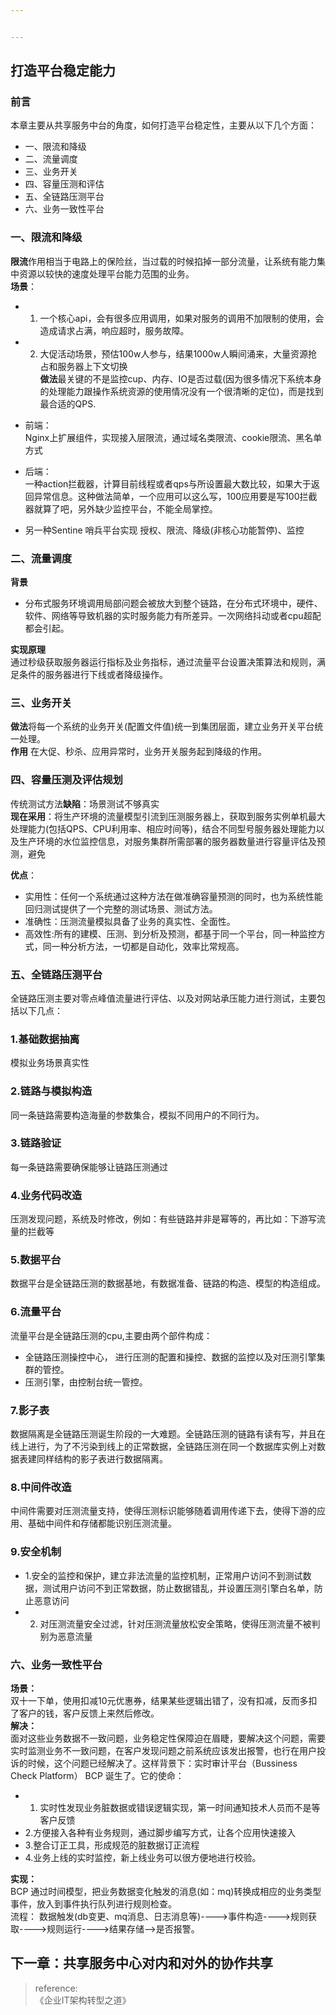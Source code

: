 ```yaml
---


---
```


<h2 id="打造平台稳定能力">打造平台稳定能力</h2>
<h3 id="前言">前言</h3>
<p>本章主要从共享服务中台的角度，如何打造平台稳定性，主要从以下几个方面：</p>
<ul>
<li>一、限流和降级</li>
<li>二、流量调度</li>
<li>三、业务开关</li>
<li>四、容量压测和评估</li>
<li>五、全链路压测平台</li>
<li>六、业务一致性平台</li>
</ul>
<h3 id="一、限流和降级">一、限流和降级</h3>
<p><strong>限流</strong>作用相当于电路上的保险丝，当过载的时候掐掉一部分流量，让系统有能力集中资源以较快的速度处理平台能力范围的业务。<br>
<strong>场景</strong>：</p>
<ul>
<li>
<ol>
<li>一个核心api，会有很多应用调用，如果对服务的调用不加限制的使用，会造成请求占满，响应超时，服务故障。</li>
</ol>
</li>
<li>
<ol start="2">
<li>大促活动场景，预估100w人参与，结果1000w人瞬间涌来，大量资源抢占和服务器上下文切换<br>
<strong>做法</strong>最关键的不是监控cup、内存、IO是否过载(因为很多情况下系统本身的处理能力跟操作系统资源的使用情况没有一个很清晰的定位)，而是找到最合适的QPS.</li>
</ol>
</li>
<li>
<p>前端：<br>
Nginx上扩展组件，实现接入层限流，通过域名类限流、cookie限流、黑名单方式</p>
</li>
<li>
<p>后端：<br>
一种action拦截器，计算目前线程或者qps与所设置最大数比较，如果大于返回异常信息。这种做法简单，一个应用可以这么写，100应用要是写100拦截器就算了吧，另外缺少监控平台，不能全局掌控。</p>
</li>
<li>
<p>另一种Sentine 哨兵平台实现 授权、限流、降级(非核心功能暂停)、监控</p>
</li>
</ul>
<h3 id="二、流量调度">二、流量调度</h3>
<p><strong>背景</strong></p>
<ul>
<li>分布式服务环境调用局部问题会被放大到整个链路，在分布式环境中，硬件、软件、网络等导致机器的实时服务能力有所差异。一次网络抖动或者cpu超配都会引起。</li>
</ul>
<p><strong>实现原理</strong><br>
通过秒级获取服务器运行指标及业务指标，通过流量平台设置决策算法和规则，满足条件的服务器进行下线或者降级操作。</p>
<h3 id="三、业务开关">三、业务开关</h3>
<p><strong>做法</strong>将每一个系统的业务开关(配置文件值)统一到集团层面，建立业务开关平台统一处理。<br>
<strong>作用</strong>  在大促、秒杀、应用异常时，业务开关服务起到降级的作用。</p>
<h3 id="四、容量压测及评估规划">四、容量压测及评估规划</h3>
<p>传统测试方法<strong>缺陷</strong>：场景测试不够真实<br>
<strong>现在采用</strong>：将生产环境的流量模型引流到压测服务器上，获取到服务实例单机最大处理能力(包括QPS、CPU利用率、相应时间等)，结合不同型号服务器处理能力以及生产环境的水位监控信息，对服务集群所需部署的服务器数量进行容量评估及预测，避免</p>
<p><strong>优点</strong>：</p>
<ul>
<li>实用性：任何一个系统通过这种方法在做准确容量预测的同时，也为系统性能回归测试提供了一个完整的测试场景、测试方法。</li>
<li>准确性：压测流量模拟具备了业务的真实性、全面性。</li>
<li>高效性:所有的建模、压测、到分析及预测，都基于同一个平台，同一种监控方式，同一种分析方法，一切都是自动化，效率比常规高。</li>
</ul>
<h3 id="五、全链路压测平台">五、全链路压测平台</h3>
<p>全链路压测主要对零点峰值流量进行评估、以及对网站承压能力进行测试，主要包括以下几点：</p>
<h3 id="基础数据抽离">1.基础数据抽离</h3>
<p>模拟业务场景真实性</p>
<h3 id="链路与模拟构造">2.链路与模拟构造</h3>
<p>同一条链路需要构造海量的参数集合，模拟不同用户的不同行为。</p>
<h3 id="链路验证">3.链路验证</h3>
<p>每一条链路需要确保能够让链路压测通过</p>
<h3 id="业务代码改造">4.业务代码改造</h3>
<p>压测发现问题，系统及时修改，例如：有些链路并非是幂等的，再比如：下游写流量的拦截等</p>
<h3 id="数据平台">5.数据平台</h3>
<p>数据平台是全链路压测的数据基地，有数据准备、链路的构造、模型的构造组成。</p>
<h3 id="流量平台">6.流量平台</h3>
<p>流量平台是全链路压测的cpu,主要由两个部件构成：</p>
<ul>
<li>全链路压测操控中心， 进行压测的配置和操控、数据的监控以及对压测引擎集群的管控。</li>
<li>压测引擎，由控制台统一管控。</li>
</ul>
<h3 id="影子表">7.影子表</h3>
<p>数据隔离是全链路压测诞生阶段的一大难题。全链路压测的链路有读有写，并且在线上进行，为了不污染到线上的正常数据，全链路压测在同一个数据库实例上对数据表建同样结构的影子表进行数据隔离。</p>
<h3 id="中间件改造">8.中间件改造</h3>
<p>中间件需要对压测流量支持，使得压测标识能够随着调用传递下去，使得下游的应用、基础中间件和存储都能识别压测流量。</p>
<h3 id="安全机制">9.安全机制</h3>
<ul>
<li>1.安全的监控和保护，建立非法流量的监控机制，正常用户访问不到测试数据，测试用户访问不到正常数据，防止数据错乱，并设置压测引擎白名单，防止恶意访问</li>
<li>
<ol start="2">
<li>对压测流量安全过滤，针对压测流量放松安全策略，使得压测流量不被判别为恶意流量</li>
</ol>
</li>
</ul>
<h3 id="六、业务一致性平台">六、业务一致性平台</h3>
<p><strong>场景：</strong><br>
双十一下单，使用扣减10元优惠券，结果某些逻辑出错了，没有扣减，反而多扣了客户的钱，客户反馈上来然后修改。<br>
<strong>解决：</strong><br>
面对这些业务数据不一致问题，业务稳定性保障迫在眉睫，要解决这个问题，需要实时监测业务不一致问题，在客户发现问题之前系统应该发出报警，也行在用户投诉的时候，这个问题已经解决了。这样背景下：实时审计平台（Bussiness Check Platform） BCP 诞生了。它的使命：</p>
<ul>
<li>
<ol>
<li>实时性发现业务脏数据或错误逻辑实现，第一时间通知技术人员而不是等客户反馈</li>
</ol>
</li>
<li>2.方便接入各种有业务规则，通过脚步编写方式，让各个应用快速接入</li>
<li>3.整合订正工具，形成规范的脏数据订正流程</li>
<li>4.业务上线的实时监控，新上线业务可以很方便地进行校验。</li>
</ul>
<p><strong>实现：</strong><br>
BCP 通过时间模型，把业务数据变化触发的消息(如：mq)转换成相应的业务类型事件，放入到事件执行队列进行规则检查。<br>
流程： 数据触发(db变更、mq消息、日志消息等)----&gt;事件构造----&gt;规则获取----&gt;规则运行----&gt;结果存储—&gt;是否报警。</p>
<h2 id="下一章：共享服务中心对内和对外的协作共享">下一章：共享服务中心对内和对外的协作共享</h2>
<blockquote>
<p>reference:<br>
《企业IT架构转型之道》</p>
</blockquote>

